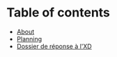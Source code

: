 # Table of contents

* [About](README.md)
* [Planning](planning.md)
* [Dossier de réponse à l'XD](dossier-de-reponse-a-lxd.md)
